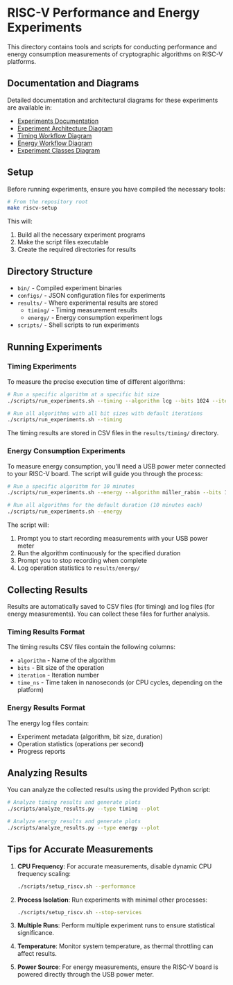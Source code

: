 # RISC-V Performance and Energy Experiments

This directory contains tools and scripts for conducting performance and energy consumption measurements of cryptographic algorithms on RISC-V platforms.

## Documentation and Diagrams

Detailed documentation and architectural diagrams for these experiments are available in:
- [Experiments Documentation](../docs/experiments.md)
- [Experiment Architecture Diagram](../docs/diagrams/experiment_architecture.puml)
- [Timing Workflow Diagram](../docs/diagrams/timing_workflow.puml)
- [Energy Workflow Diagram](../docs/diagrams/energy_workflow.puml)
- [Experiment Classes Diagram](../docs/diagrams/experiment_classes.puml)

## Setup

Before running experiments, ensure you have compiled the necessary tools:

```bash
# From the repository root
make riscv-setup
```

This will:
1. Build all the necessary experiment programs
2. Make the script files executable
3. Create the required directories for results

## Directory Structure

- `bin/` - Compiled experiment binaries
- `configs/` - JSON configuration files for experiments
- `results/` - Where experimental results are stored
  - `timing/` - Timing measurement results
  - `energy/` - Energy consumption experiment logs
- `scripts/` - Shell scripts to run experiments

## Running Experiments

### Timing Experiments

To measure the precise execution time of different algorithms:

```bash
# Run a specific algorithm at a specific bit size
./scripts/run_experiments.sh --timing --algorithm lcg --bits 1024 --iterations 100

# Run all algorithms with all bit sizes with default iterations
./scripts/run_experiments.sh --timing
```

The timing results are stored in CSV files in the `results/timing/` directory.

### Energy Consumption Experiments

To measure energy consumption, you'll need a USB power meter connected to your RISC-V board. The script will guide you through the process:

```bash
# Run a specific algorithm for 10 minutes
./scripts/run_experiments.sh --energy --algorithm miller_rabin --bits 1024 --duration 600

# Run all algorithms for the default duration (10 minutes each)
./scripts/run_experiments.sh --energy
```

The script will:
1. Prompt you to start recording measurements with your USB power meter
2. Run the algorithm continuously for the specified duration
3. Prompt you to stop recording when complete
4. Log operation statistics to `results/energy/`

## Collecting Results

Results are automatically saved to CSV files (for timing) and log files (for energy measurements). You can collect these files for further analysis.

### Timing Results Format

The timing results CSV files contain the following columns:
- `algorithm` - Name of the algorithm
- `bits` - Bit size of the operation
- `iteration` - Iteration number
- `time_ns` - Time taken in nanoseconds (or CPU cycles, depending on the platform)

### Energy Results Format

The energy log files contain:
- Experiment metadata (algorithm, bit size, duration)
- Operation statistics (operations per second)
- Progress reports

## Analyzing Results

You can analyze the collected results using the provided Python script:

```bash
# Analyze timing results and generate plots
./scripts/analyze_results.py --type timing --plot

# Analyze energy results and generate plots
./scripts/analyze_results.py --type energy --plot
```

## Tips for Accurate Measurements

1. **CPU Frequency**: For accurate measurements, disable dynamic CPU frequency scaling:
   ```bash
   ./scripts/setup_riscv.sh --performance
   ```

2. **Process Isolation**: Run experiments with minimal other processes:
   ```bash
   ./scripts/setup_riscv.sh --stop-services
   ```

3. **Multiple Runs**: Perform multiple experiment runs to ensure statistical significance.

4. **Temperature**: Monitor system temperature, as thermal throttling can affect results.

5. **Power Source**: For energy measurements, ensure the RISC-V board is powered directly through the USB power meter. 